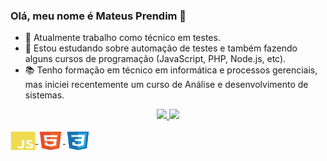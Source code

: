 ### Olá, meu nome é Mateus Prendim 👋

- 🔭 Atualmente trabalho como técnico em testes.
- 🌱 Estou estudando sobre automação de testes e também fazendo alguns cursos de programação (JavaScript, PHP, Node.js, etc).
- 📚 Tenho formação em técnico em informática e processos gerenciais, mas iniciei recentemente um curso de Análise e desenvolvimento de sistemas.

<div align="center">
  <a href="https://github.com/Prendim">
  <img height="160em" src="https://github-readme-stats.vercel.app/api?username=Prendim&show_icons=true&theme=dark&include_all_commits=true&count_private=true"/>
  <img height="160em" src="https://github-readme-stats.vercel.app/api/top-langs/?username=Prendim&layout=compact&langs_count=7&theme=dark"/>
</div>
  <div style="display: inline_block"><br>
  <img align="center" alt="Js" height="30" width="40" src="https://raw.githubusercontent.com/devicons/devicon/master/icons/javascript/javascript-plain.svg">
  <img align="center" alt="HTML" height="30" width="40" src="https://raw.githubusercontent.com/devicons/devicon/master/icons/html5/html5-original.svg">
  <img align="center" alt="CSS" height="30" width="40" src="https://raw.githubusercontent.com/devicons/devicon/master/icons/css3/css3-original.svg">
</div>
